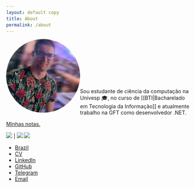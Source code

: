 ```yaml
---
layout: default copy
title: About
permalink: /about
---
```

<head>
    <script src="https://kit.fontawesome.com/2635e42ccc.js" crossorigin="anonymous"></script>
    <link rel="stylesheet" href="https://cdn.jsdelivr.net/gh/devicons/devicon@v2.15.1/devicon.min.css">
</head>

<div style="padding-botton: 30px;">
    <img src="/assets/photo-profile.jpg" style="border-radius: 50%;" width="200" align="left">
</div> <br><br><br><br><br><br><br>

Sou estudante de ciência da computação na Univesp 🎓, no curso de [[BTI|Bacharelado em Tecnologia da Informação]] e atualmente trabalho na GFT como desenvolvedor .NET. <br>

<i class="fa fa-file-text" aria-hidden="true"></i> <a class="internal-link" href="/map">Minhas notas.</a><br>

<!-- https://devicon.dev -->

<img width="60px" src="https://cdn.jsdelivr.net/gh/devicons/devicon/icons/csharp/csharp-plain.svg"/> | <img width="60px" src="https://cdn.jsdelivr.net/gh/devicons/devicon/icons/dotnetcore/dotnetcore-plain.svg"/> <img width="60px" src="https://cdn.jsdelivr.net/gh/devicons/devicon/icons/javascript/javascript-original.svg" /> <br>

<!-- https://fontawesome.com/v4/icons/ -->

- <i class="fa fa-map-marker" aria-hidden="true"></i> [Brazil]() 
- <i class="fa fa-id-card" aria-hidden="true"></i> [CV]() 
- <i class="fa fa-linkedin-square" aria-hidden="true"></i> [LinkedIn](https://www.linkedin.com/in/gio-bon/)
- <i class="fa fa-github" aria-hidden="true"></i> [GitHub](https://github.com/gio-bon) 
- <i class="fa fa-telegram" aria-hidden="true"></i> [Telegram](https://t.me/giobon)
- <i class="fa fa-envelope" aria-hidden="true"></i> <a href="mailto:injuriae@gmail.com">Email</a>
